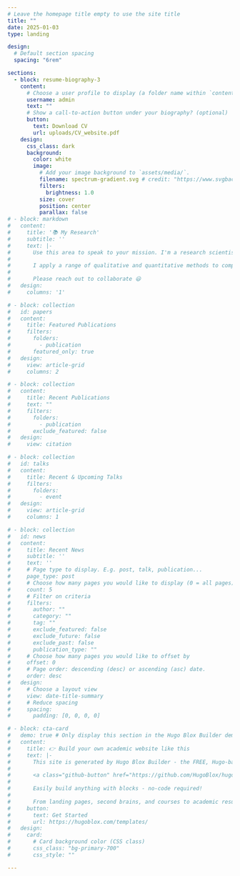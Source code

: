 ```yaml
---
# Leave the homepage title empty to use the site title
title: ""
date: 2025-01-03
type: landing

design:
  # Default section spacing
  spacing: "6rem"

sections:
  - block: resume-biography-3
    content:
      # Choose a user profile to display (a folder name within `content/authors/`)
      username: admin
      text: ""
      # Show a call-to-action button under your biography? (optional)
      button:
        text: Download CV
        url: uploads/CV_website.pdf
    design:
      css_class: dark
      background:
        color: white
        image:
          # Add your image background to `assets/media/`.
          filename: spectrum-gradient.svg # credit: "https://www.svgbackgrounds.com/set/free-svg-backgrounds-and-patterns/"
          filters:
            brightness: 1.0
          size: cover
          position: center
          parallax: false
# - block: markdown
#   content:
#     title: '📚 My Research'
#     subtitle: ''
#     text: |-
#       Use this area to speak to your mission. I'm a research scientist in the Moonshot team at DeepMind. I blog about machine learning, deep learning, and moonshots.
#
#       I apply a range of qualitative and quantitative methods to comprehensively investigate the role of science and technology in the economy.
#       
#       Please reach out to collaborate 😃
#   design:
#     columns: '1'

# - block: collection
#   id: papers
#   content:
#     title: Featured Publications
#     filters:
#       folders:
#         - publication
#       featured_only: true
#   design:
#     view: article-grid
#     columns: 2

# - block: collection
#   content:
#     title: Recent Publications
#     text: ""
#     filters:
#       folders:
#         - publication
#       exclude_featured: false
#   design:
#     view: citation

# - block: collection
#   id: talks
#   content:
#     title: Recent & Upcoming Talks
#     filters:
#       folders:
#         - event
#   design:
#     view: article-grid
#     columns: 1

# - block: collection
#   id: news
#   content:
#     title: Recent News
#     subtitle: ''
#     text: ''
#     # Page type to display. E.g. post, talk, publication...
#     page_type: post
#     # Choose how many pages you would like to display (0 = all pages)
#     count: 5
#     # Filter on criteria
#     filters:
#       author: ""
#       category: ""
#       tag: ""
#       exclude_featured: false
#       exclude_future: false
#       exclude_past: false
#       publication_type: ""
#     # Choose how many pages you would like to offset by
#     offset: 0
#     # Page order: descending (desc) or ascending (asc) date.
#     order: desc
#   design:
#     # Choose a layout view
#     view: date-title-summary
#     # Reduce spacing
#     spacing:
#       padding: [0, 0, 0, 0]

# - block: cta-card
#   demo: true # Only display this section in the Hugo Blox Builder demo site
#   content:
#     title: 👉 Build your own academic website like this
#     text: |-
#       This site is generated by Hugo Blox Builder - the FREE, Hugo-based open source website builder trusted by 250,000+ academics like you.
#
#       <a class="github-button" href="https://github.com/HugoBlox/hugo-blox-builder" data-color-scheme="no-preference: light; light: light; dark: dark;" data-icon="octicon-star" data-size="large" data-show-count="true" aria-label="Star HugoBlox/hugo-blox-builder on GitHub">Star</a>
#
#       Easily build anything with blocks - no-code required!
#       
#       From landing pages, second brains, and courses to academic resumés, conferences, and tech blogs.
#     button:
#       text: Get Started
#       url: https://hugoblox.com/templates/
#   design:
#     card:
#       # Card background color (CSS class)
#       css_class: "bg-primary-700"
#       css_style: ""

---
```

